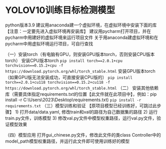 # YOLOV10训练目标检测模型

python版本3.9
建议用anaconda建一个虚拟环境，在虚拟环境中安装下面的库【注意：一定要先进入虚拟环境再安装库】
建议用pycharm打开项目，并在pycharm中用建好的虚拟环境来运行项目文件
关于用anaconda建虚拟环境和在pycharm中用虚拟环境运行项目，可自行查找

（一）安装torch（有电脑有GPU，则安装GPU版本torch，否则安装CPU版本torch）
    安装CPU版本torch
    ```
    pip install torch==2.0.1+cpu torchvision==0.15.2+cpu -f https://download.pytorch.org/whl/torch_stable.html
    ```
    安装GPU版本torch（如果GPU版无法安装成功，可直接安装CPU版的）
    ```
    pip install torch==2.0.1+cu118 torchvision==0.15.2+cu118 -f https://download.pytorch.org/whl/torch_stable.html
    ```
（二） 安装其他依赖库（需要具体指定requirements.txt的位置【此文件就在此项目中】，例如：pip install -r C:\Users\2023\Desktop\requirements.txt)
    ```
    pip install -r requirements.txt
    ```
（三）模型训练和验证 【原项目模型已经训练好，可跳过此步骤】
     1) 打开data/data.yaml, 修改train和val的路径为自己数据集的路径
     2) 运行train.py文件，训练模型
     3) 修改val.py文件中模型权重路径，运行val.py文件，验证模型效果

（四）模型应用
    打开gui_chinese.py文件，修改此文件的类class Controller中的model_path模型权重路径，并运行此文件即可使用训练好的模型


